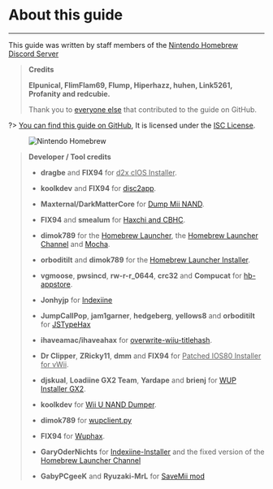 # About this guide
---
This guide was written by staff members of the [Nintendo Homebrew Discord Server](https://discord.gg/C29hYvh)

> **Credits**
> 
> **Elpunical, FlimFlam69, Flump, Hiperhazz, huhen, Link5261, Profanity and redcubie.**
> 
> Thank you to [everyone else](https://github.com/hacks-guide/Guide-WiiU/graphs/contributors) that contributed to the guide on GitHub.

?> [You can find this guide on GitHub](https://github.com/hacks-guide/Guide-WiiU), It is licensed under the [ISC License](https://github.com/hacks-guide/Guide-WiiU/blob/master/LICENSE.md).

<figure class="thumbnails">
    <img src="docs/assets/img/nh.jpg" alt="Nintendo Homebrew" title="Nintendo Homebrew">
</figure>

>
> **Developer / Tool credits**
> 
> - **dragbe** and **FIX94** for <u>d2x cIOS Installer</u>.
> 
> - **koolkdev** and **FIX94** for [disc2app](https://github.com/koolkdev/disc2app).
> 
> - **Maxternal/DarkMatterCore** for [Dump Mii NAND](https://code.google.com/p/gbadev/).
> 
> - **FIX94** and **smealum** for [Haxchi and CBHC](https://github.com/FIX94/haxchi).
> 
> - **dimok789** for the [Homebrew Launcher](https://github.com/dimok789/homebrew_launcher), the [Homebrew Launcher Channel](https://github.com/dimok789/homebrew_launcher) and [Mocha](https://github.com/dimok789/mocha).
> 
> - **orboditilt** and **dimok789** for the [Homebrew Launcher Installer](https://github.com/wiiu-env/homebrew_launcher_installer).
> 
> - **vgmoose**, **pwsincd**, **rw-r-r_0644**, **crc32** and **Compucat** for [hb-appstore](https://github.com/vgmoose/hb-appstore).
> 
> - **Jonhyjp** for [Indexiine](https://gbatemp.net/threads/indexiine-load-cfw-during-boot-and-offline-without-a-vc-ds-title.553681/)
> 
> - **JumpCallPop**, **jam1garner**, **hedgeberg**, **yellows8** and **orboditilt** for [JSTypeHax](https://github.com/wiiu-env/JsTypeHax)
> 
> - **ihaveamac/ihaveahax** for [overwrite-wiiu-titlehash](https://github.com/ihaveamac/overwrite-wiiu-titlehash).
> 
> - **Dr Clipper**, **ZRicky11**, **dmm** and **FIX94** for <u>Patched IOS80 Installer for vWii</u>.
> 
> - **djskual**, **Loadiine GX2 Team**, **Yardape** and **brienj** for [WUP Installer GX2](https://sourceforge.net/projects/wup-installer-gx2/).
> 
> - **koolkdev** for [Wii U NAND Dumper](https://github.com/koolkdev/wiiu-nanddumper).
> 
> - **dimok789** for [wupclient.py](https://github.com/dimok789/mocha/blob/master/ios_mcp/wupclient.py)
> 
> - **FIX94** for [Wuphax](https://github.com/FIX94/wuphax).
> 
> - **GaryOderNichts** for [Indexiine-Installer](https://github.com/GaryOderNichts/indexiine-installer) and the fixed version of the [Homebrew Launcher Channel](https://github.com/GaryOderNichts/homebrew_launcher/)
> 
> - **GabyPCgeeK** and **Ryuzaki-MrL** for [SaveMii mod](https://github.com/GabyPCgeeK/savemii)
